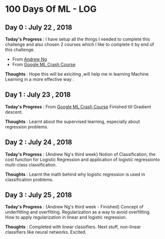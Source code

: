 # 100 Days Of ML - LOG

## Day 0 : July 22 , 2018
 
**Today's Progress** : I have setup all the things I needed to complete this challenge and also chosen 2 courses which I like to complete it by end of this challenge.
* From [Andrew Ng](https://www.coursera.org/learn/machine-learning)
* From [Google ML Crash Course](https://developers.google.com/machine-learning/crash-course/)

**Thoughts** : Hope this will be exiciting ,will help me in learning Machine Learning in a more effective way .

## Day 1 : July 23 , 2018
 
**Today's Progress** : From [Google ML Crash Course](https://developers.google.com/machine-learning/crash-course/) Finished till Gradient descent.

**Thoughts** : Learnt about the supervised learning, especially about regression problems.

## Day 2 : July 24 , 2018
 
**Today's Progress** : {Andrew Ng's third week} Notion of Classification, the cost function for Logistic Regression and application of logistic regressionto multi-class classification.

**Thoughts** : Learnt the math behind why logistic regression is used in classification problems.

## Day 3 : July 25 , 2018
 
**Today's Progress** : {Andrew Ng's third week - Finished} Concept of underfitting and overfitting. Regularization as a way to avoid overfitting. How to apply regularization in linear and logistic regression.

**Thoughts** : Completed with linear classifiers. Next stuff, non-linear classifiers like neural networks. Excited.
